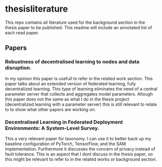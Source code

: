 # thesisliterature
This repo contains all literature used for the background section in the thesis paper to be published. This readme will include an annotated list of each read paper. 

## Papers
### Robustness of decentralised learning to nodes and data disruption. 
In my opinion this paper is usefull to refer in the related work section. This paper talks about an extended version of federated learning, fully decentralized learning. This type of learning eliminates the need of a central parameter server that collects and aggregates model parameters. Altough this paper does not the same as what I do in the thesis project (decentralized learning with a parameter server) this is still relevant to relate to to show what other papers are working on.

### Decentralised Learning in Federated Deployment Environments: A System-Level Survey.
This a very relevant paper for taxonomy. I can use it to better back up my baseline configuration of PyTorch, TensorFlow, and the SAM implementation. Furthermore it discusses the concern of privacy instead of fault tolerance. This is an aspect that I dont discuss in the thesis paper, so this might be relevant to refer to in the related works or background section.

